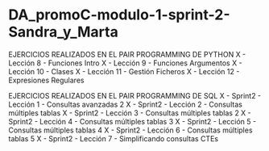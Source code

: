 # DA_promoC-modulo-1-sprint-2-Sandra_y_Marta

EJERCICIOS REALIZADOS EN EL PAIR PROGRAMMING DE PYTHON
X - Lección 8 - Funciones Intro
X - Lección 9 - Funciones Argumentos
X - Lección 10 - Clases
X - Lección 11 - Gestión Ficheros
X - Lección 12 - Expresiones Regulares

EJERCICIOS REALIZADOS EN EL PAIR PROGRAMMING DE SQL
X - Sprint2 - Lección 1 - Consultas avanzadas 2
X - Sprint2 - Lección 2 - Consultas múltiples tablas
X - Sprint2 - Lección 3 - Consultas múltiples tablas 2
X - Sprint2 - Lección 4 - Consultas múltiples tablas 3
X - Sprint2 - Lección 5 - Consultas múltiples tablas 4
X - Sprint2 - Lección 6 - Consultas múltiples tablas 5
X - Sprint2 - Lección 7 - Simplificando consultas CTEs
